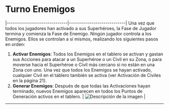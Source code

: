 # Turno Enemigos

|------------------------------|----------------------------|
Una vez que todos los jugadores han activado a sus Superhéroes, la Fase de Jugador termina y comienza la Fase de Enemigo. Ningún jugador controla a los Enemigos. Ellos se controlan a sí mismos, realizando los siguientes pasos en orden:
1. **Activar Enemigos**: Todos los Enemigos en el tablero se activan y gastan sus Acciones para atacar a un Superhéroe o un Civil en su Zona, o para moverse hacia el Superhéroe o Civil más cercano si no están en una Zona con uno. Una vez que todos los Enemigos se hayan activado, cualquier Civil en el tablero también se activa (ver Activación de Civiles en la página 21).
2. **Generar Enemigos**: Después de que todas las Activaciones hayan terminado, nuevos Enemigos aparecen en todos los Puntos de Generación activos en el tablero.
  | ![Descripción de la imagen]("assets/foto-ainara.png") |


***
